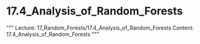 # 17.4_Analysis_of_Random_Forests
"""
Lecture: 17_Random_Forests/17.4_Analysis_of_Random_Forests
Content: 17.4_Analysis_of_Random_Forests
"""
